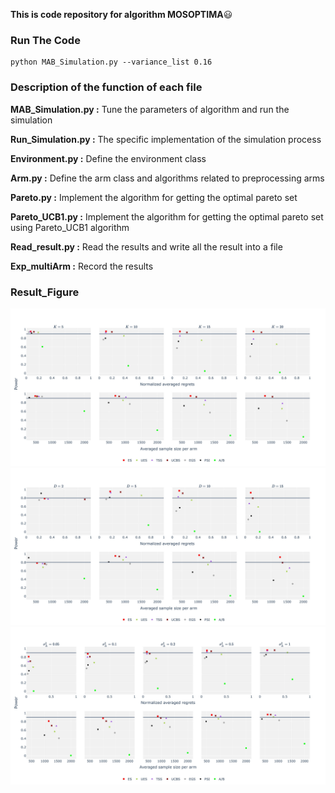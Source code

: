 **This is code repository for algorithm MOSOPTIMA**:smiley:

### Run The Code

```
python MAB_Simulation.py --variance_list 0.16
```

### Description of the function of each file

**MAB_Simulation.py :** Tune the parameters of algorithm and run the simulation

**Run_Simulation.py :** The specific implementation of the simulation process

**Environment.py :** Define the environment class 

**Arm.py :** Define the arm class and algorithms related to preprocessing arms

**Pareto.py :** Implement the algorithm for getting the optimal pareto set 

**Pareto_UCB1.py :** Implement the algorithm for getting the optimal pareto set using Pareto_UCB1 algorithm

**Read_result.py :** Read the results and write all the result into a file

**Exp_multiArm :** Record the results

### Result_Figure
![Num_Arm](Result/Num_Arm.jpeg)
![Num_Dimension](Result/Num_Dimension.jpeg)
![Reward_Gap](Result/Reward_Gap.jpeg)
